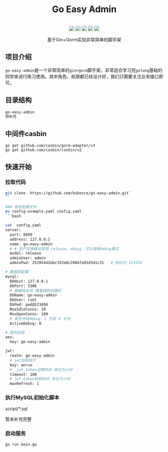 
<div align="center">
<h1>Go Easy Admin</h1>
</div><br>
<div align=center>
<img src="https://img.shields.io/badge/golang-1.17-blue"/>
<img src="https://img.shields.io/badge/gin-1.9.0-lightBlue"/>
<img src="https://img.shields.io/badge/casbin-2.37.4-brightgreen"/>
<img src="https://img.shields.io/badge/viper-1.16.0-green"/>
<img src="https://img.shields.io/badge/gorm-1.25.2-red"/>

<p>基于Gin+Gorm实现非常简单的脚手架</p>
</div>

## 项目介绍

`go-easy-admin`是一个非常简单的`gin+gorm`脚手架，非常适合学习完`golang`基础的同学来进行练习使用。其中角色、权限都已经设计好，我们只需要关注业务接口即可。

## 目录结构

```bash
go-easy-admin
待补充
```

## 中间件casbin
```shell
go get github.com/casbin/gorm-adapter/v3
go get github.com/casbin/casbin/v2
```

## 快速开始

### 拉取代码

```bash
git clone  https://github.com/kubesre/go-easy-admin.git`
``

### 修改配置文件
mv config-example.yaml config.yaml
```bash

cat  config.yaml
server:
  port: 8899
  address: 127.0.0.1
  name: go-easy-admin
  # # 生产环境建议使用 release，debug：可以使用debug模式
  model: release
  adminUser: admin
  adminPwd: 25285442ebc7d3a0c20047e01d341c31   # 密码为 123456

# 数据库配置
mysql:
  DbHost: 127.0.0.1
  DbPort: 3306
  # 数据库名称 需要提前创建好
  DbName: go-easy-admin
  DbUser: root
  DbPwd: pwd@123456
  MaxIdleConns: 10
  MaxOpenConns: 100
  # 是否开启debug，1 开启 0 关闭
  ActiveDebug: 0

# 密码加密
aes:
  key: go-easy-admin

jwt:
  realm: go-easy-admin
  # jwt加密因子
  key: anruo
  #  jwt token过期时间 单位为小时
  timeout: 100
  # jwt token刷新时间 单位为小时
  maxRefresh: 1
```

### 执行MySQL初始化脚本
script/*.sql

暂未补充完整
### 启动服务

```bash
go run main.go
```
